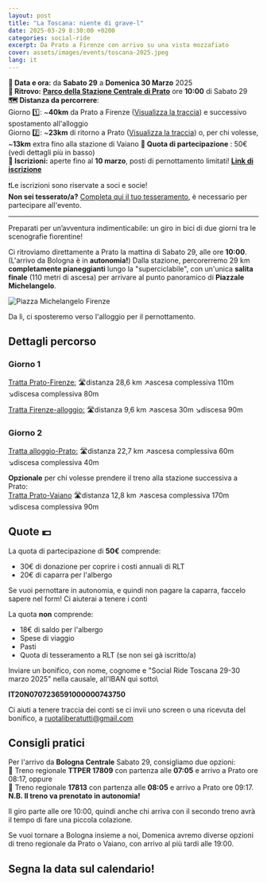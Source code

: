 ```yaml
---
layout: post
title: "La Toscana: niente di grave-l"
date: 2025-03-29 8:30:00 +0200
categories: social-ride
excerpt: Da Prato a Firenze con arrivo su una vista mozzafiato
cover: assets/images/events/toscana-2025.jpeg
lang: it
---
```

**📅 Data e ora:** da **Sabato 29** a **Domenica 30 Marzo** 2025\
**📍 Ritrovo:** [**Parco della Stazione Centrale di Prato**](https://maps.app.goo.gl/Z4NRvMWaHt3YVcm97) ore **10:00** di Sabato 29\
**🗺️ Distanza da percorrere**:\
Giorno 1️⃣: ~**40km** da Prato a Firenze ([Visualizza la traccia](https://www.komoot.com/it-it/tour/2072737891?share_token=aF7cvIPwfg84yLwMEMKNwEs3jEUMOWzWNqIob2HQCLxUZSzSvT&ref=wtd)) e successivo spostamento all'alloggio\
Giorno 2️⃣: ~**23km** di ritorno a Prato ([Visualizza la traccia](https://www.komoot.com/it-it/tour/2084438986?share_token=aUnCUFBqvVk0OHnWCaR6zOIzdwNazOZZP5SkhiHidJzdKaiZ9w&ref=wtd)) o, per chi volesse, ~**13km** extra fino alla stazione di Vaiano
**💸 Quota di partecipazione** : 50€ (vedi dettagli più in basso)\
**📝 Iscrizioni:** aperte fino al **10 marzo**, posti di pernottamento limitati! [**Link di iscrizione**](https://docs.google.com/forms/d/e/1FAIpQLSe6qEyH_ZoAIFFjiVia2u93mpYRWgnASLGEwgytS7ssYgzzZg/viewform?usp=header)

❗Le iscrizioni sono riservate a soci e socie!\
**Non sei tesserato/a?** [Completa qui il tuo tesseramento](https://ruota-libera-tutti.github.io/tesseramento), è necessario per partecipare all'evento.

---

Preparati per un’avventura indimenticabile: un giro in bici di due giorni tra le scenografie fiorentine!

Ci ritroviamo direttamente a Prato la mattina di Sabato 29, alle ore **10:00**. (L'arrivo da Bologna è in **autonomia!**)
Dalla stazione, percorerremo 29 km **completamente pianeggianti** lungo la "superciclabile", con un'unica **salita finale** (110 metri di ascesa) per arrivare al punto panoramico di **Piazzale Michelangelo**.

![Piazza Michelangelo Firenze](https://github.com/user-attachments/assets/ee944a3f-d39d-45a6-be80-3d591ee6d0db)

Da lì, ci sposteremo verso l'alloggio per il pernottamento.

## Dettagli percorso
### Giorno 1
[Tratta Prato-Firenze:](https://www.komoot.com/it-it/tour/2072737891?share_token=aF7cvIPwfg84yLwMEMKNwEs3jEUMOWzWNqIob2HQCLxUZSzSvT&ref=wtd)
🛣️distanza 28,6 km
↗️ascesa complessiva 110m
↘️discesa complessiva 80m

[Tratta Firenze-alloggio:](https://www.komoot.com/it-it/tour/2093394038?share_token=a8m0J61F90ZapRXKAT8mPYHjstE7km4hrtlO4zLUDPTzIUOzWo&ref=wtd)
🛣️distanza 9,6 km
↗️ascesa 30m
↘️discesa 90m

### Giorno 2
[Tratta alloggio-Prato:](https://www.komoot.com/it-it/tour/2072737891?share_token=aF7cvIPwfg84yLwMEMKNwEs3jEUMOWzWNqIob2HQCLxUZSzSvT&ref=wtd)
🛣️distanza 22,7 km
↗️ascesa complessiva 60m
↘️discesa complessiva 40m

**Opzionale** per chi volesse prendere il treno alla stazione successiva a Prato:\
[Tratta Prato-Vaiano](https://www.komoot.com/it-it/tour/2093394038?share_token=a8m0J61F90ZapRXKAT8mPYHjstE7km4hrtlO4zLUDPTzIUOzWo&ref=wtd)
🛣️distanza 12,8 km
↗️ascesa complessiva 170m
↘️discesa complessiva 90m

## Quote 💶
La quota di partecipazione di **50€** comprende:
- 30€ di donazione per coprire i costi annuali di RLT
- 20€ di caparra per l'albergo

Se vuoi pernottare in autonomia, e quindi non pagare la caparra, faccelo sapere nel form! Ci aiuterai a tenere i conti

La quota **non** comprende:
- 18€ di saldo per l'albergo
- Spese di viaggio
- Pasti
- Quota di tesseramento a RLT (se non sei gà iscritto/a)

Inviare un bonifico, con nome, cognome e "Social Ride Toscana 29-30 marzo 2025" nella causale, all'IBAN qui sotto\

**IT20N0707236591000000743750**

Ci aiuti a tenere traccia dei conti se ci invii uno screen o una ricevuta del bonifico, a [ruotaliberatutti@gmail.com](mailto:ruotaliberatutti@gmail.com)

## Consigli pratici
Per l'arrivo da **Bologna Centrale** Sabato 29, consigliamo due opzioni:\
🚅 Treno regionale **TTPER 17809** con partenza alle **07:05** e arrivo a Prato ore 08:17, oppure\
🚅 Treno regionale **17813** con partenza alle **08:05** e arrivo a Prato ore 09:17.\
**N.B. Il treno va prenotato in autonomia!**

Il giro parte alle ore 10:00, quindi anche chi arriva con il secondo treno avrà il tempo di fare una piccola colazione.

Se vuoi tornare a Bologna insieme a noi, Domenica avremo diverse opzioni di treno regionale da Prato o Vaiano, con arrivo al più tardi alle 19:00.

## Segna la data sul calendario!
